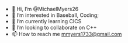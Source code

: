 - 👋 Hi, I’m @MichaelMyers26
- 👀 I’m interested in Baseball, Coding;
- 🌱 I’m currently learning CICS
- 💞️ I’m looking to collaborate on C++
- 📫 How to reach me mmyers1733@gmail.com

<!---
MichaelMyers26/MichaelMyers26 is a ✨ special ✨ repository because its `README.md` (this file) appears on your GitHub profile.
You can click the Preview link to take a look at your changes.
--->
